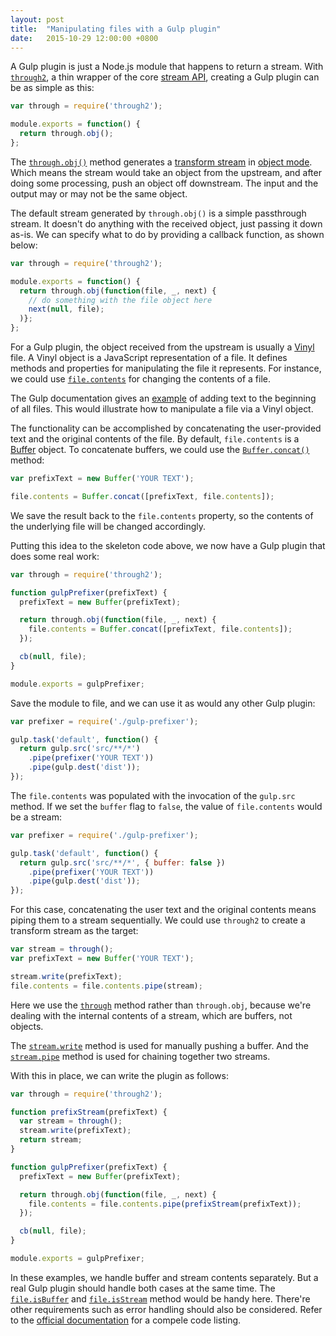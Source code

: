 ```yaml
---
layout: post
title:  "Manipulating files with a Gulp plugin"
date:   2015-10-29 12:00:00 +0800
---
```


A Gulp plugin is just a Node.js module that happens to return a stream.
With [`through2`][], a thin wrapper of the core [stream API][], creating
a Gulp plugin can be as simple as this:

  [`through2`]: https://www.npmjs.com/package/through2
  [stream API]: https://nodejs.org/api/stream.html

```js
var through = require('through2');

module.exports = function() {
  return through.obj();
};
```

The [`through.obj()`][] method generates a [transform stream][] in
[object mode][].  Which means the stream would take an object from the
upstream, and after doing some processing, push an object off
downstream. The input and the output may or may not be the same object.

  [`through.obj()`]: https://github.com/rvagg/through2#api
  [transform stream]: https://nodejs.org/api/stream.html#stream_class_stream_transform
  [object mode]: https://nodejs.org/api/stream.html#stream_object_mode

The default stream generated by `through.obj()` is a simple passthrough
stream. It doesn't do anything with the received object, just passing it
down as-is. We can specify what to do by providing a callback function,
as shown below:

```js
var through = require('through2');

module.exports = function() {
  return through.obj(function(file, _, next) {
    // do something with the file object here
    next(null, file);
  )};
};
```

For a Gulp plugin, the object received from the upstream is usually a
[Vinyl][] file. A Vinyl object is a JavaScript representation of a file.
It defines methods and properties for manipulating the file it
represents. For instance, we could use [`file.contents`][] for changing
the contents of a file.

  [Vinyl]: https://www.npmjs.com/package/vinyl
  [`file.contents`]: https://github.com/gulpjs/vinyl#contents

The Gulp documentation gives an [example][] of adding text to the
beginning of all files. This would illustrate how to manipulate a file
via a Vinyl object.

  [example]: https://github.com/gulpjs/gulp/blob/a2715207edb284b44921537e4d5901e2be1a482c/docs/writing-a-plugin/guidelines.md#what-does-a-good-plugin-look-like

The functionality can be accomplished by concatenating the user-provided
text and the original contents of the file. By default, `file.contents`
is a [Buffer](https://nodejs.org/api/buffer.html) object. To concatenate
buffers, we could use the [`Buffer.concat()`][] method:

  [`Buffer.concat()`]: https://nodejs.org/api/buffer.html#buffer_class_method_buffer_concat_list_totallength

```js
var prefixText = new Buffer('YOUR TEXT');

file.contents = Buffer.concat([prefixText, file.contents]);
```

We save the result back to the `file.contents` property, so the contents
of the underlying file will be changed accordingly.

Putting this idea to the skeleton code above, we now have a Gulp plugin
that does some real work:

```js
var through = require('through2');

function gulpPrefixer(prefixText) {
  prefixText = new Buffer(prefixText);

  return through.obj(function(file, _, next) {
    file.contents = Buffer.concat([prefixText, file.contents]);
  });

  cb(null, file);
}

module.exports = gulpPrefixer;
```

Save the module to file, and we can use it as would any other Gulp
plugin:

```js
var prefixer = require('./gulp-prefixer');

gulp.task('default', function() {
  return gulp.src('src/**/*')
    .pipe(prefixer('YOUR TEXT'))
    .pipe(gulp.dest('dist'));
});
```

The `file.contents` was populated with the invocation of the `gulp.src`
method. If we set the `buffer` flag to `false`, the value of
`file.contents` would be a stream:

```js
var prefixer = require('./gulp-prefixer');

gulp.task('default', function() {
  return gulp.src('src/**/*', { buffer: false })
    .pipe(prefixer('YOUR TEXT'))
    .pipe(gulp.dest('dist'));
});
```

For this case, concatenating the user text and the original contents
means piping them to a stream sequentially. We could use `through2` to
create a transform stream as the target:

```js
var stream = through();
var prefixText = new Buffer('YOUR TEXT');

stream.write(prefixText);
file.contents = file.contents.pipe(stream);
```

Here we use the [`through`][] method rather than `through.obj`, because
we're dealing with the internal contents of a stream, which are buffers,
not objects.

  [`through`]: https://github.com/rvagg/through2#api

The [`stream.write`][] method is used for manually pushing a buffer. And the
[`stream.pipe`][] method is used for chaining together two streams.

  [`stream.write`]: https://nodejs.org/api/stream.html#stream_writable_write_chunk_encoding_callback
  [`stream.pipe`]: https://nodejs.org/api/stream.html#stream_readable_pipe_destination_options

With this in place, we can write the plugin as follows:

```js
var through = require('through2');

function prefixStream(prefixText) {
  var stream = through();
  stream.write(prefixText);
  return stream;
}

function gulpPrefixer(prefixText) {
  prefixText = new Buffer(prefixText);

  return through.obj(function(file, _, next) {
    file.contents = file.contents.pipe(prefixStream(prefixText));
  });

  cb(null, file);
}

module.exports = gulpPrefixer;
```

In these examples, we handle buffer and stream contents separately. But
a real Gulp plugin should handle both cases at the same time. The
[`file.isBuffer`] and [`file.isStream`] method would be handy here.
There're other requirements such as error handling should also be
considered. Refer to the [official documentation][] for a compele code
listing.

  [`file.isBuffer`]: https://github.com/gulpjs/vinyl#isbuffer
  [`file.isStream`]: https://github.com/gulpjs/vinyl#isstream
  [official documentation]: https://github.com/gulpjs/gulp/blob/a2715207edb284b44921537e4d5901e2be1a482c/docs/writing-a-plugin/guidelines.md#what-does-a-good-plugin-look-like
